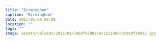 ```yaml
---
title: "Birmingham"
caption: "Birmingham"
date: 2013-01-26 09:09
location: ""
tags: ""
image: assets/uploads/2013/01/7a64f97d8acac31c1d6cd8c98df39da2.jpg
---
```

